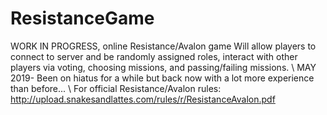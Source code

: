 # ResistanceGame
WORK IN PROGRESS, online Resistance/Avalon game
Will allow players to connect to server and be randomly assigned roles, interact with other players via voting, choosing missions, and 
passing/failing missions. \\
MAY 2019- Been on hiatus for a while but back now with a lot more experience than before... \\ 
For official Resistance/Avalon rules: http://upload.snakesandlattes.com/rules/r/ResistanceAvalon.pdf
